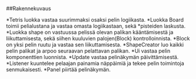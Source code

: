##Rakennekuvaus

*Tetris luokka vastaa suurimmaksi osaksi pelin logiikasta. 
*Luokka Board toimii pelialustana ja vastaa omasta logiikastaan, sekä *pisteiden laskusta. 
*Luokka shape on vastuussa pelissä olevan palikan kääntämisestä ja liikuttamisesta, sekä siihen kuuluvien palojen(Block) kontrolloinnista. *Block on yksi pelin ruutu ja vastaa sen liikuttamisesta. 
*ShapeCreator luo kaikki pelin palikat ja arpoo seuraavan pelattavan palikan. 
*Ui vastaa pelin komponenttien luonnista. 
*Update vastaa pelinäkymän päivittämisestä. 
*Listener kuuntelee pelaajan painamia näppäimiä ja tekee pelin toimintoja senmukaisesti. 
*Panel piirtää pelinäkymän.
